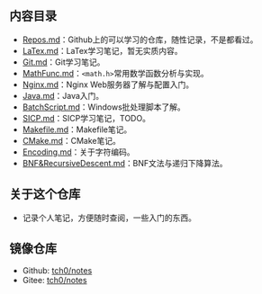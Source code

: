 ## 内容目录

- [Repos.md](Repos.md)：Github上的可以学习的仓库，随性记录，不是都看过。
- [LaTex.md](LaTeX.md)：LaTex学习笔记，暂无实质内容。
- [Git.md](Git.md)：Git学习笔记。
- [MathFunc.md](MathFunc.md)：`<math.h>`常用数学函数分析与实现。
- [Nginx.md](Nginx.md)：Nginx Web服务器了解与配置入门。
- [Java.md](Java.md)：Java入门。
- [BatchScript.md](BatchScript.md)：Windows批处理脚本了解。
- [SICP.md](SICP.md)：SICP学习笔记，TODO。
- [Makefile.md](Makefile.md)：Makefile笔记。
- [CMake.md](CMake.md)：CMake笔记。
- [Encoding.md](Encoding.md)：关于字符编码。
- [BNF&RecursiveDescent.md](BNF&RecursiveDescent.md)：BNF文法与递归下降算法。

## 关于这个仓库

- 记录个人笔记，方便随时查阅，一些入门的东西。


## 镜像仓库

- Github: [tch0/notes](https://github.com/tch0/notes)
- Gitee: [tch0/notes](https://gitee.com/tch0/notes)